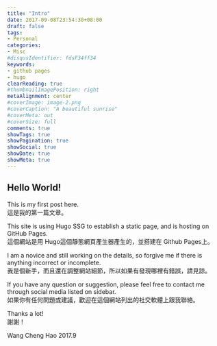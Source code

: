 ```yaml
---
title: "Intro"
date: 2017-09-08T23:54:30+08:00
draft: false
tags:
- Personal
categories:
- Misc
#disqusIdentifier: fdsF34ff34
keywords:
- github pages
- hugo
clearReading: true
#thumbnailImagePosition: right
metaAlignment: center
#coverImage: image-2.png
#coverCaption: "A beautiful sunrise"
#coverMeta: out
#coverSize: full
comments: true
showTags: true
showPagination: true
showSocial: true
showDate: true
showMeta: true
---
```


## Hello World!

This is my first post here.  
這是我的第一篇文章。

This site is using Hugo SSG to establish a static page, and is hosting on GitHub Pages.  
這個網站是用 Hugo這個靜態網頁產生器產生的，並搭建在 Github Pages上。

I am a novice and still working on the details, so forgive me if there is anything incorrect or incomplete.  
我是個新手，而且還在調整網站細節，所以如果有發現哪裡有錯誤，請見諒。

If you have any question or suggestion, please feel free to contact me through social media listed on sidebar.  
如果你有任何問題或建議，歡迎在這個網站列出的社交軟體上跟我聯絡。

Thanks a lot!  
謝謝！

Wang Cheng Hao 2017.9